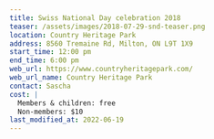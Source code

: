 ```yaml
---
title: Swiss National Day celebration 2018
teaser: /assets/images/2018-07-29-snd-teaser.png
location: Country Heritage Park
address: 8560 Tremaine Rd, Milton, ON L9T 1X9
start_time: 12:00 pm
end_time: 6:00 pm
web_url: https://www.countryheritagepark.com/
web_url_name: Country Heritage Park
contact: Sascha
cost: |
  Members & children: free
  Non-members: $10
last_modified_at: 2022-06-19
---
```

